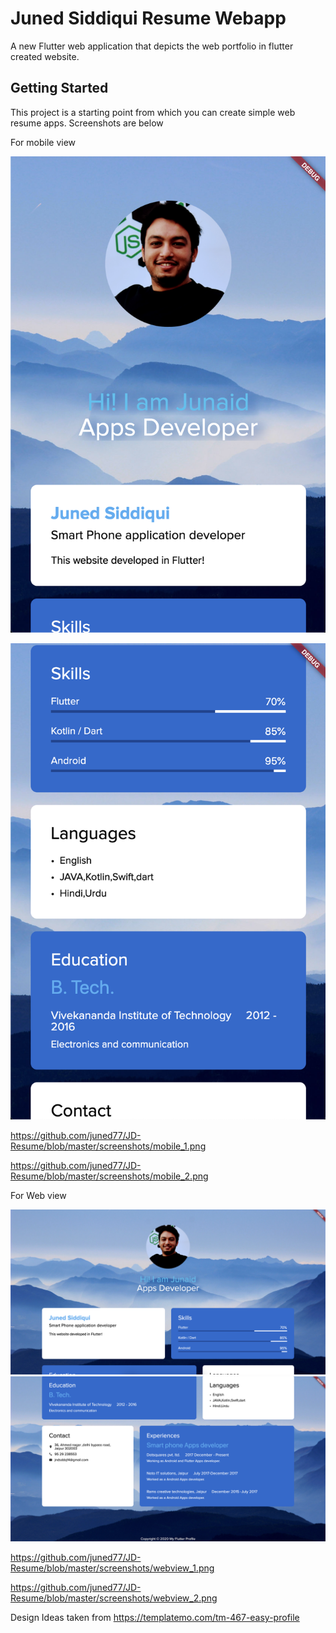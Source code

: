 # Juned Siddiqui Resume Webapp

A new Flutter web application that depicts the web portfolio in flutter created website.

## Getting Started

This project is a starting point from which you can create simple web resume apps.
Screenshots are below


For mobile view

![alt text](https://github.com/juned77/JD-Resume/blob/master/screenshots/mobile_1.png)

![alt text](https://github.com/juned77/JD-Resume/blob/master/screenshots/mobile_2.png)

 https://github.com/juned77/JD-Resume/blob/master/screenshots/mobile_1.png
 
 https://github.com/juned77/JD-Resume/blob/master/screenshots/mobile_2.png

For Web view

![alt text](https://github.com/juned77/JD-Resume/blob/master/screenshots/webview_1.png)
![alt text](https://github.com/juned77/JD-Resume/blob/master/screenshots/webview_2.png)

 https://github.com/juned77/JD-Resume/blob/master/screenshots/webview_1.png

 https://github.com/juned77/JD-Resume/blob/master/screenshots/webview_2.png
 
Design Ideas taken from 
https://templatemo.com/tm-467-easy-profile

